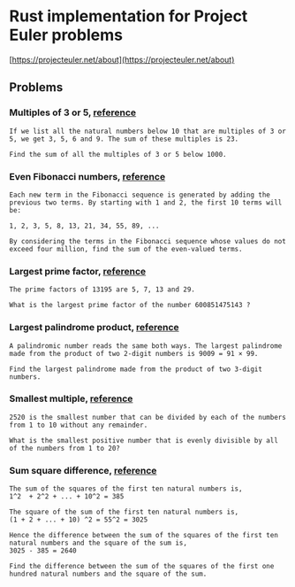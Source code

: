 # Rust implementation for Project Euler problems

[https://projecteuler.net/about](https://projecteuler.net/about)


## Problems 

### Multiples of 3 or 5, [reference](https://projecteuler.net/problem=1)
```
If we list all the natural numbers below 10 that are multiples of 3 or 5, we get 3, 5, 6 and 9. The sum of these multiples is 23.

Find the sum of all the multiples of 3 or 5 below 1000.
```
### Even Fibonacci numbers, [reference](https://projecteuler.net/problem=2)
```
Each new term in the Fibonacci sequence is generated by adding the previous two terms. By starting with 1 and 2, the first 10 terms will be:

1, 2, 3, 5, 8, 13, 21, 34, 55, 89, ...

By considering the terms in the Fibonacci sequence whose values do not exceed four million, find the sum of the even-valued terms.

```
### Largest prime factor, [reference](https://projecteuler.net/problem=3)
```
The prime factors of 13195 are 5, 7, 13 and 29.

What is the largest prime factor of the number 600851475143 ?
```

### Largest palindrome product, [reference](https://projecteuler.net/problem=4)

```
A palindromic number reads the same both ways. The largest palindrome made from the product of two 2-digit numbers is 9009 = 91 × 99.

Find the largest palindrome made from the product of two 3-digit numbers.
```

### Smallest multiple, [reference](https://projecteuler.net/problem=5)

```
2520 is the smallest number that can be divided by each of the numbers from 1 to 10 without any remainder.

What is the smallest positive number that is evenly divisible by all of the numbers from 1 to 20?
```

### Sum square difference, [reference](https://projecteuler.net/problem=6)

```
The sum of the squares of the first ten natural numbers is, 
1^2  + 2^2 + ... + 10^2 = 385

The square of the sum of the first ten natural numbers is,
(1 + 2 + ... + 10) ^2 = 55^2 = 3025

Hence the difference between the sum of the squares of the first ten natural numbers and the square of the sum is,
3025 - 385 = 2640

Find the difference between the sum of the squares of the first one hundred natural numbers and the square of the sum.
```